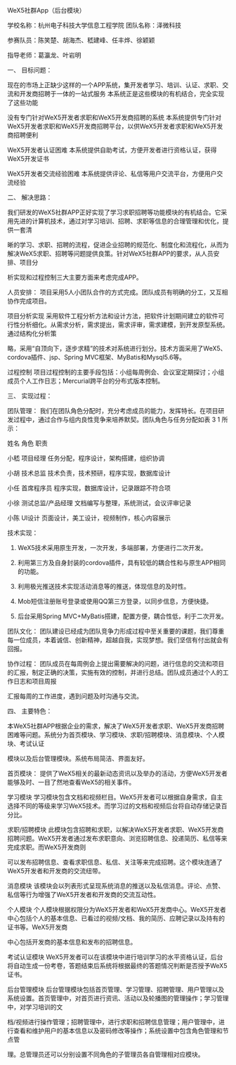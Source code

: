 WeX5社群App（后台模块）

学校名称：杭州电子科技大学信息工程学院 团队名称：泽微科技

参赛队员：陈笑楚、胡海杰、嵇建峰、任丰烨、徐颖颖

指导老师：葛瀛龙、叶岩明

一、 目标问题：

现在的市场上正缺少这样的一个APP系统，集开发者学习、培训、认证、求职、交流和开发商招聘于一体的一站式服务
本系统正是这些模块的有机结合，完全实现了这些功能

没有专门针对WeX5开发者求职和WeX5开发商招聘的系统
本系统提供专门针对WeX5开发者求职和WeX5开发商招聘平台，以供WeX5开发者求职和WeX5开发商招聘便利

WeX5开发者认证困难
本系统提供自助考试，方便开发者进行资格认证，获得WeX5开发证书

WeX5开发者交流经验困难
本系统提供评论、私信等用户交流平台，方便用户交流经验

二、 解决思路：

我们研发的WeX5社群APP正好实现了学习求职招聘等功能模块的有机结合。它采用先进的计算机技术，通过对学习培训、招聘、求职等信息的合理管理和优化，提供一套清

晰的学习、求职、招聘的流程，促进企业招聘的规范化、制度化和流程化，从而为解决WeX5求职、招聘等问题提供良策。针对WeX5社群APP的要求，从人员安排、项目分

析实现和过程控制三大主要方面来考虑完成APP。

人员安排：
项目采用5人小团队合作的方式完成。团队成员有明确的分工，又互相协作完成项目。

项目分析实现
采用软件工程分析方法和设计方法，把软件计划期间建立的软件可行性分析细化。从需求分析，需求提出，需求评审，需求建模，到开发原型系统。通过结构化分析策

略，采用“自顶向下，逐步求精”的技术对系统进行划分。技术方面采用了WeX5、cordova插件、jsp、Spring MVC框架、MyBatis和Mysql5.6等。

过程控制
项目过程控制的主要手段包括：小组每周例会、会议室定期探讨；小组成员个人工作日志；Mercurial跨平台的分布式版本控制。

三、 实现过程：

团队管理：
我们在团队角色分配时，充分考虑成员的能力，发挥特长。在项目研发过程中，通过合作与组内良性竞争来培养默契。团队角色与任务分配如表 3 1 所示：

姓名 角色 职责

小嵇 项目经理 任务分配，程序设计，架构搭建，组织协调

小胡 技术总监 技术负责，技术预研，程序实现，数据库设计

小任 首席程序员 程序实现，数据库设计，记录跟踪不符合项

小徐 测试总监/产品经理 文档编写与整理，系统测试，会议评审记录

小陈 UI设计 页面设计，美工设计，视频制作，核心内容展示

技术实现：
1) WeX5技术采用原生开发，一次开发，多端部署，方便进行二次开发。

2) 利用第三方及自身封装的cordova插件，具有较低的耦合性和与原生APP相同的功能。

3) 利用极光推送技术实现活动消息等的推送，体现信息的及时性。

4) Mob短信注册账号登录或使用QQ第三方登录，以同步信息，方便快捷。

5) 后台采用Spring MVC+MyBatis搭建，配置方便，耦合性低，利于二次开发。

团队文化：
团队建设已经成为团队竞争力形成过程中至关重要的课题，我们尊重每一位成员，本着诚信、创新精神，超越自我，实现梦想。我们坚信有付出就会有回报。

协作过程：
团队成员在每周例会上提出需要解决的问题，进行信息的交流和项目的汇报，制定正确的决策，实施有效的控制，并进行总结。团队成员通过个人的工作日志和项目周报

汇报每周的工作进度，遇到问题及时沟通与交流。

四、 主要特色：

本WeX5社群APP根据企业的需求，解决了WeX5开发者求职、WeX5开发商招聘困难等问题。系统分为首页模块、学习模块、求职/招聘模块、消息模块、个人模块、考试认证

模块以及后台管理模块。系统布局简洁、界面友好。

首页模块：
提供了WeX5相关的最新动态资讯以及举办的活动，方便WeX5开发者能够及时、一目了然地查看WeX5的相关事件。

学习模块
学习模块包含文档和视频栏目。WeX5开发者可以根据自身需求，自主选择不同的等级来学习WeX5技术。而学习过的文档和视频后台将自动存储记录百分比。

求职/招聘模块
此模块包含招聘和求职，以解决WeX5开发者求职、WeX5开发商招聘问题。WeX5开发者通过发布求职意向、浏览招聘信息、投递简历、私信等来完成求职。而WeX5开发商则

可以发布招聘信息、查看求职信息、私信、关注等来完成招聘。这个模块连通了WeX5开发者和开发商的交流纽带。

消息模块
该模块会以列表形式呈现系统消息的推送以及私信消息。评论、点赞、私信等行为增强了WeX5开发者和开发商的交流互动性。

个人模块
个人模块根据权限分为WeX5开发者和WeX5开发商中心。WeX5开发者中心包括个人的基本信息、已看过的视频/文档、我的简历、应聘记录以及持有的证书等。WeX5开发商

中心包括开发商的基本信息和发布的招聘信息。

考试认证模块
WeX5开发者可以在该模块中进行培训学习的水平资格认证，后台将自动生成一份考卷，答题结束后系统将根据最终的答题情况判断是否授予WeX5证书。

后台管理模块
后台管理模块包括首页管理、学习管理、招聘管理、用户管理以及系统设置。首页管理中，对首页进行资讯、活动以及轮播图的管理操作；学习管理中，对学习培训的文

档/视频进行操作管理；招聘管理中，进行求职和招聘信息管理；用户管理中，进行查看和维护用户的基本信息以及密码修改等操作；系统设置中包含角色管理和节点管

理。总管理员还可以分别设置不同角色的子管理员各自管理相对应模块。
